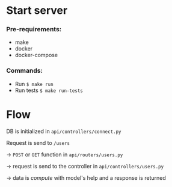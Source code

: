 # Start server

### Pre-requirements:
- make
- docker
- docker-compose

### Commands:
- Run `$ make run `
- Run tests `$ make run-tests`

# Flow

DB is initialized in `api/controllers/connect.py`

Request is send to `/users`

-> `POST` or `GET` function in `api/routers/users.py`

-> request is send to the controller in `api/controllers/users.py`

-> data is _compute_ with model's help and a response is returned
